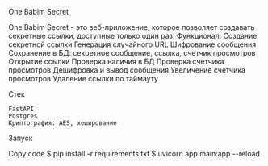 One Babim Secret

One Babim Secret - это веб-приложение, которое позволяет создавать секретные ссылки, доступные только один раз.
Функционал:
    Создание секретной ссылки
        Генерация случайного URL
        Шифрование сообщения
        Сохранение в БД: секретное сообщение, ссылка, счетчик просмотров
    Открытие ссылки
        Проверка наличия в БД
        Проверка счетчика просмотров
        Дешифровка и вывод сообщения
        Увеличение счетчика просмотров
    Удаление ссылки по таймауту

Стек

    FastAPI
    Postgres
    Криптография: AES, хеширование


Запуск

Copy code
$ pip install -r requirements.txt
$ uvicorn app.main:app --reload
